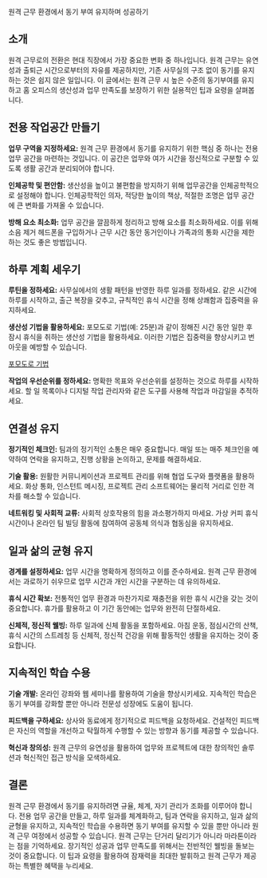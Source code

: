 원격 근무 환경에서 동기 부여 유지하며 성공하기

## 소개

원격 근무로의 전환은 현대 직장에서 가장 중요한 변화 중 하나입니다. 원격 근무는 유연성과 출퇴근 시간으로부터의 자유를 제공하지만, 기존 사무실의 구조 없이 동기를 유지하는 것은 쉽지 않은 일입니다. 이 글에서는 원격 근무 시 높은 수준의 동기부여를 유지하고 홈 오피스의 생산성과 업무 만족도를 보장하기 위한 실용적인 팁과 요령을 살펴봅니다.

## 전용 작업공간 만들기

**업무 구역을 지정하세요:** 원격 근무 환경에서 동기를 유지하기 위한 핵심 중 하나는 전용 업무 공간을 마련하는 것입니다. 이 공간은 업무와 여가 시간을 정신적으로 구분할 수 있도록 생활 공간과 분리되어야 합니다.

**인체공학 및 편안함:** 생산성을 높이고 불편함을 방지하기 위해 업무공간을 인체공학적으로 설정해야 합니다. 인체공학적인 의자, 적당한 높이의 책상, 적절한 조명은 업무 공간에 큰 변화를 가져올 수 있습니다.

**방해 요소 최소화:** 업무 공간을 깔끔하게 정리하고 방해 요소를 최소화하세요. 이를 위해 소음 제거 헤드폰을 구입하거나 근무 시간 동안 동거인이나 가족과의 통화 시간을 제한하는 것도 좋은 방법입니다.

## 하루 계획 세우기

**루틴을 정하세요:** 사무실에서의 생활 패턴을 반영한 하루 일과를 정하세요. 같은 시간에 하루를 시작하고, 출근 복장을 갖추고, 규칙적인 휴식 시간을 정해 상쾌함과 집중력을 유지하세요.

**생산성 기법을 활용하세요:** 포모도로 기법(예: 25분)과 같이 정해진 시간 동안 일한 후 잠시 휴식을 취하는 생산성 기법을 활용하세요. 이러한 기법은 집중력을 향상시키고 번아웃을 예방할 수 있습니다.

[포모도로 기법](<[위키백과](https://ko.wikipedia.org/wiki/%ED%8F%AC%EB%AA%A8%EB%8F%84%EB%A1%9C_%EA%B8%B0%EB%B2%95)>)

**작업의 우선순위를 정하세요:** 명확한 목표와 우선순위를 설정하는 것으로 하루를 시작하세요. 할 일 목록이나 디지털 작업 관리자와 같은 도구를 사용해 작업과 마감일을 추적하세요.

## 연결성 유지

**정기적인 체크인:** 팀과의 정기적인 소통은 매우 중요합니다. 매일 또는 매주 체크인을 예약하여 연락을 유지하고, 진행 상황을 논의하고, 문제를 해결하세요.

**기술 활용:** 원활한 커뮤니케이션과 프로젝트 관리를 위해 협업 도구와 플랫폼을 활용하세요. 화상 통화, 인스턴트 메시징, 프로젝트 관리 소프트웨어는 물리적 거리로 인한 격차를 해소할 수 있습니다.

**네트워킹 및 사회적 교류:** 사회적 상호작용의 힘을 과소평가하지 마세요. 가상 커피 휴식 시간이나 온라인 팀 빌딩 활동에 참여하여 공동체 의식과 협동심을 유지하세요.

## 일과 삶의 균형 유지

**경계를 설정하세요:** 업무 시간을 명확하게 정의하고 이를 준수하세요. 원격 근무 환경에서는 과로하기 쉬우므로 업무 시간과 개인 시간을 구분하는 데 유의하세요.

**휴식 시간 확보:** 전통적인 업무 환경과 마찬가지로 재충전을 위한 휴식 시간을 갖는 것이 중요합니다. 휴가를 활용하고 이 기간 동안에는 업무와 완전히 단절하세요.

**신체적, 정신적 웰빙:** 하루 일과에 신체 활동을 포함하세요. 아침 운동, 점심시간의 산책, 휴식 시간의 스트레칭 등 신체적, 정신적 건강을 위해 활동적인 생활을 유지하는 것이 중요합니다.

## 지속적인 학습 수용

**기술 개발:** 온라인 강좌와 웹 세미나를 활용하여 기술을 향상시키세요. 지속적인 학습은 동기 부여를 강화할 뿐만 아니라 전문성 성장에도 도움이 됩니다.

**피드백을 구하세요:** 상사와 동료에게 정기적으로 피드백을 요청하세요. 건설적인 피드백은 자신의 역할을 개선하고 탁월하게 수행할 수 있는 방향과 동기를 제공할 수 있습니다.

**혁신과 창의성:** 원격 근무의 유연성을 활용하여 업무와 프로젝트에 대한 창의적인 솔루션과 혁신적인 접근 방식을 모색하세요.

## 결론

원격 근무 환경에서 동기를 유지하려면 규율, 체계, 자기 관리가 조화를 이루어야 합니다. 전용 업무 공간을 만들고, 하루 일과를 체계화하고, 팀과 연락을 유지하고, 일과 삶의 균형을 유지하고, 지속적인 학습을 수용하면 동기 부여를 유지할 수 있을 뿐만 아니라 원격 근무 여정에서 성공할 수 있습니다. 원격 근무는 단거리 달리기가 아니라 마라톤이라는 점을 기억하세요. 장기적인 성공과 업무 만족도를 위해서는 전반적인 웰빙을 돌보는 것이 중요합니다. 이 팁과 요령을 활용하여 잠재력을 최대한 발휘하고 원격 근무가 제공하는 특별한 혜택을 누리세요.
